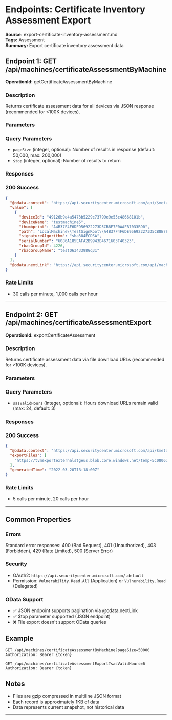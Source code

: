# Endpoints: Certificate Inventory Assessment Export

**Source:** export-certificate-inventory-assessment.md  
**Tags:** Assessment  
**Summary:** Export certificate inventory assessment data  

## Endpoint 1: GET /api/machines/certificateAssessmentByMachine

**OperationId:** getCertificateAssessmentByMachine

### Description
Returns certificate assessment data for all devices via JSON response (recommended for <100K devices).

### Parameters
### Query Parameters  
- `pageSize` (integer, optional): Number of results in response (default: 50,000, max: 200,000)
- `$top` (integer, optional): Number of results to return

### Responses
### 200 Success
```json
{
  "@odata.context": "https://api.securitycenter.microsoft.com/api/$metadata#Collection(microsoft.windowsDefenderATP.api.AssetCertificateAssessment)",
  "value": [
    {
      "deviceId": "49126b9e4a5473b5229c73799e9e55c48668101b",
      "deviceName": "testmachine5",
      "thumbprint": "A4B37F4F6DE956922273D5CB8E7E0AAFB7033B90",
      "path": "LocalMachine\\TestSignRoot\\A4B37F4F6DE956922273D5CB8E7E0AAFB7033B90",
      "signatureAlgorithm": "sha384ECDSA",
      "serialNumber": "6086A185EAFA2B9943B4671603F40323",
      "rbacGroupId": 4226,
      "rbacGroupName": "testO6343398Gq31"
    }
  ],
  "@odata.nextLink": "https://api.securitycenter.microsoft.com/api/machines/certificateAssessmentByMachine?pagesize=1&$skiptoken=..."
}
```

### Rate Limits
- 30 calls per minute, 1,000 calls per hour

---

## Endpoint 2: GET /api/machines/certificateAssessmentExport

**OperationId:** exportCertificateAssessment

### Description
Returns certificate assessment data via file download URLs (recommended for >100K devices).

### Parameters
### Query Parameters  
- `sasValidHours` (integer, optional): Hours download URLs remain valid (max: 24, default: 3)

### Responses
### 200 Success
```json
{
  "@odata.context": "https://api.securitycenter.microsoft.com/api/$metadata#microsoft.windowsDefenderATP.api.ExportFilesResponse",
  "exportFiles": [
    "https://tvmexportexternalstgeus.blob.core.windows.net/temp-5c080622-f613-42bb-9fee-e17ccdff90d3/2022-03-20/1318/CertificateAssessmentExport/json/OrgId=47d41a0c-188d-46d3-bbea-a93dbc0bfcaa/_RbacGroupId=4226/part-00000-65a62a9d-7a01-4d78-bbdb-6d3e07b34cc9.c000.json.gz"
  ],
  "generatedTime": "2022-03-20T13:18:00Z"
}
```

### Rate Limits
- 5 calls per minute, 20 calls per hour

---

## Common Properties

### Errors
Standard error responses: 400 (Bad Request), 401 (Unauthorized), 403 (Forbidden), 429 (Rate Limited), 500 (Server Error)

### Security
- OAuth2: `https://api.securitycenter.microsoft.com/.default`
- Permission: `Vulnerability.Read.All` (Application) or `Vulnerability.Read` (Delegated)

### OData Support
- ✅ JSON endpoint supports pagination via @odata.nextLink
- ✅ $top parameter supported (JSON endpoint)
- ❌ File export doesn't support OData queries

## Example
```http
GET /api/machines/certificateAssessmentByMachine?pageSize=50000
Authorization: Bearer {token}

GET /api/machines/certificateAssessmentExport?sasValidHours=6
Authorization: Bearer {token}
```

## Notes
- Files are gzip compressed in multiline JSON format
- Each record is approximately 1KB of data
- Data represents current snapshot, not historical data

---
